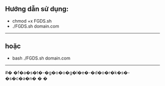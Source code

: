 Hướng dẫn sử dụng:
-----------------
- chmod +x FGDS.sh
- ./FGDS.sh domain.com
--------------
hoặc
--------------
- bash ./FGDS.sh domain.com
----------------------------


#� �f�a�s�t�-�g�o�o�g�l�e�-�d�o�r�k�s�-�s�c�a�n�
�
�
